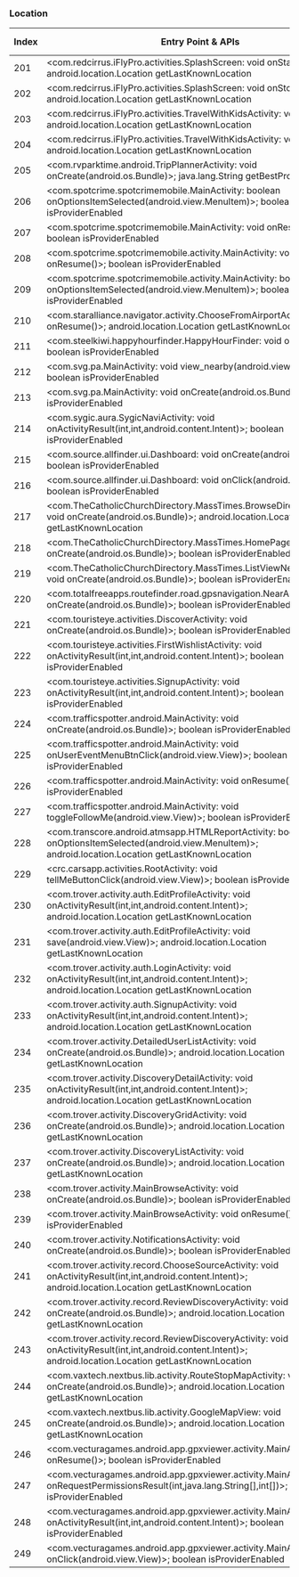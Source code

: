 ### Location
| Index | Entry Point & APIs | Screen shot | Resource id | Label |
| ------------- | ------------- | ------------- |-------------|-------------|
| 201 | <com.redcirrus.iFlyPro.activities.SplashScreen: void onStart()>; android.location.Location getLastKnownLocation | ![](D:\COSMOS\output\py\Play_win8\Travel_Local\com.redcirrus.iFly\com.redcirrus.iFlyPro.activities.SplashScreen.png) |  | |
| 202 | <com.redcirrus.iFlyPro.activities.SplashScreen: void onStop()>; android.location.Location getLastKnownLocation | ![](D:\COSMOS\output\py\Play_win8\Travel_Local\com.redcirrus.iFly\com.redcirrus.iFlyPro.activities.SplashScreen.png) |  | |
| 203 | <com.redcirrus.iFlyPro.activities.TravelWithKidsActivity: void onStop()>; android.location.Location getLastKnownLocation | ![](D:\COSMOS\output\py\Play_win8\Travel_Local\com.redcirrus.iFly\com.redcirrus.iFlyPro.activities.TravelWithKidsActivity.png) |  | |
| 204 | <com.redcirrus.iFlyPro.activities.TravelWithKidsActivity: void onStart()>; android.location.Location getLastKnownLocation | ![](D:\COSMOS\output\py\Play_win8\Travel_Local\com.redcirrus.iFly\com.redcirrus.iFlyPro.activities.TravelWithKidsActivity.png) |  | |
| 205 | <com.rvparktime.android.TripPlannerActivity: void onCreate(android.os.Bundle)>; java.lang.String getBestProvider | ![](D:\COSMOS\output\py\Play_win8\Travel_Local\com.rvparktime.android\com.rvparktime.android.TripPlannerActivity.png) |  | |
| 206 | <com.spotcrime.spotcrimemobile.MainActivity: boolean onOptionsItemSelected(android.view.MenuItem)>; boolean isProviderEnabled | ![](D:\COSMOS\output\py\Play_win8\Travel_Local\com.spotcrime.spotcrimemobile\com.spotcrime.spotcrimemobile.MainActivity.png) |  | |
| 207 | <com.spotcrime.spotcrimemobile.MainActivity: void onResume()>; boolean isProviderEnabled | ![](D:\COSMOS\output\py\Play_win8\Travel_Local\com.spotcrime.spotcrimemobile\com.spotcrime.spotcrimemobile.MainActivity.png) |  | |
| 208 | <com.spotcrime.spotcrimemobile.activity.MainActivity: void onResume()>; boolean isProviderEnabled | ![](D:\COSMOS\output\py\Play_win8\Travel_Local\com.spotcrime.spotcrimemobilev2\com.spotcrime.spotcrimemobile.activity.MainActivity.png) |  | |
| 209 | <com.spotcrime.spotcrimemobile.activity.MainActivity: boolean onOptionsItemSelected(android.view.MenuItem)>; boolean isProviderEnabled | ![](D:\COSMOS\output\py\Play_win8\Travel_Local\com.spotcrime.spotcrimemobilev2\com.spotcrime.spotcrimemobile.activity.MainActivity.png) |  | |
| 210 | <com.staralliance.navigator.activity.ChooseFromAirportActivity: void onResume()>; android.location.Location getLastKnownLocation | ![](D:\COSMOS\output\py\Play_win8\Travel_Local\com.staralliance.navigator\com.staralliance.navigator.activity.ChooseFromAirportActivity.png) |  | |
| 211 | <com.steelkiwi.happyhourfinder.HappyHourFinder: void onResume()>; boolean isProviderEnabled | ![](D:\COSMOS\output\py\Play_win8\Travel_Local\com.steelkiwi.happyhourfinder\com.steelkiwi.happyhourfinder.HappyHourFinder.png) |  | |
| 212 | <com.svg.pa.MainActivity: void view_nearby(android.view.View)>; boolean isProviderEnabled | ![](D:\COSMOS\output\py\Play_win8\Travel_Local\com.svg.pa\com.svg.pa.MainActivity.png) |  | |
| 213 | <com.svg.pa.MainActivity: void onCreate(android.os.Bundle)>; boolean isProviderEnabled | ![](D:\COSMOS\output\py\Play_win8\Travel_Local\com.svg.pa\com.svg.pa.MainActivity.png) |  | |
| 214 | <com.sygic.aura.SygicNaviActivity: void onActivityResult(int,int,android.content.Intent)>; boolean isProviderEnabled | ![](D:\COSMOS\output\py\Play_win8\Travel_Local\com.sygic.truck\com.sygic.aura.SygicNaviActivity.png) |  | |
| 215 | <com.source.allfinder.ui.Dashboard: void onCreate(android.os.Bundle)>; boolean isProviderEnabled | ![](D:\COSMOS\output\py\Play_win8\Travel_Local\com.tag.aroundyou\com.source.allfinder.ui.Dashboard.png) |  | |
| 216 | <com.source.allfinder.ui.Dashboard: void onClick(android.view.View)>; boolean isProviderEnabled | ![](D:\COSMOS\output\py\Play_win8\Travel_Local\com.tag.aroundyou\com.source.allfinder.ui.Dashboard.png) |  | |
| 217 | <com.TheCatholicChurchDirectory.MassTimes.BrowseDirectoryStates: void onCreate(android.os.Bundle)>; android.location.Location getLastKnownLocation | ![](D:\COSMOS\output\py\Play_win8\Travel_Local\com.TheCatholicChurchDirectory.MassTimes\com.TheCatholicChurchDirectory.MassTimes.BrowseDirectoryStates.png) |  | |
| 218 | <com.TheCatholicChurchDirectory.MassTimes.HomePage: void onCreate(android.os.Bundle)>; boolean isProviderEnabled | ![](D:\COSMOS\output\py\Play_win8\Travel_Local\com.TheCatholicChurchDirectory.MassTimes\com.TheCatholicChurchDirectory.MassTimes.HomePage.png) |  | |
| 219 | <com.TheCatholicChurchDirectory.MassTimes.ListViewNearbyChurches: void onCreate(android.os.Bundle)>; boolean isProviderEnabled | ![](D:\COSMOS\output\py\Play_win8\Travel_Local\com.TheCatholicChurchDirectory.MassTimes\com.TheCatholicChurchDirectory.MassTimes.ListViewNearbyChurches.png) |  | |
| 220 | <com.totalfreeapps.routefinder.road.gpsnavigation.NearActivity: void onCreate(android.os.Bundle)>; boolean isProviderEnabled | ![](D:\COSMOS\output\py\Play_win8\Travel_Local\com.totalfreeapps.routefinder.road.gpsnavigation\com.totalfreeapps.routefinder.road.gpsnavigation.NearActivity.png) |  | |
| 221 | <com.touristeye.activities.DiscoverActivity: void onCreate(android.os.Bundle)>; boolean isProviderEnabled | ![](D:\COSMOS\output\py\Play_win8\Travel_Local\com.touristeye\com.touristeye.activities.DiscoverActivity.png) |  | |
| 222 | <com.touristeye.activities.FirstWishlistActivity: void onActivityResult(int,int,android.content.Intent)>; boolean isProviderEnabled | ![](D:\COSMOS\output\py\Play_win8\Travel_Local\com.touristeye\com.touristeye.activities.FirstWishlistActivity.png) |  | |
| 223 | <com.touristeye.activities.SignupActivity: void onActivityResult(int,int,android.content.Intent)>; boolean isProviderEnabled | ![](D:\COSMOS\output\py\Play_win8\Travel_Local\com.touristeye\com.touristeye.activities.SignupActivity.png) |  | |
| 224 | <com.trafficspotter.android.MainActivity: void onCreate(android.os.Bundle)>; boolean isProviderEnabled | ![](D:\COSMOS\output\py\Play_win8\Travel_Local\com.trafficspotter.android\com.trafficspotter.android.MainActivity.png) |  | |
| 225 | <com.trafficspotter.android.MainActivity: void onUserEventMenuBtnClick(android.view.View)>; boolean isProviderEnabled | ![](D:\COSMOS\output\py\Play_win8\Travel_Local\com.trafficspotter.android\com.trafficspotter.android.MainActivity.png) |  | |
| 226 | <com.trafficspotter.android.MainActivity: void onResume()>; boolean isProviderEnabled | ![](D:\COSMOS\output\py\Play_win8\Travel_Local\com.trafficspotter.android\com.trafficspotter.android.MainActivity.png) |  | |
| 227 | <com.trafficspotter.android.MainActivity: void toggleFollowMe(android.view.View)>; boolean isProviderEnabled | ![](D:\COSMOS\output\py\Play_win8\Travel_Local\com.trafficspotter.android\com.trafficspotter.android.MainActivity.png) |  | |
| 228 | <com.transcore.android.atmsapp.HTMLReportActivity: boolean onOptionsItemSelected(android.view.MenuItem)>; android.location.Location getLastKnownLocation | ![](D:\COSMOS\output\py\Play_win8\Travel_Local\com.transcore.android.commuterLink\com.transcore.android.atmsapp.HTMLReportActivity.png) |  | |
| 229 | <crc.carsapp.activities.RootActivity: void tellMeButtonClick(android.view.View)>; boolean isProviderEnabled | ![](D:\COSMOS\output\py\Play_win8\Travel_Local\crc.carsapp.idtruckers\crc.carsapp.activities.RootActivity.png) |  | |
| 230 | <com.trover.activity.auth.EditProfileActivity: void onActivityResult(int,int,android.content.Intent)>; android.location.Location getLastKnownLocation | ![](D:\COSMOS\output\py\Play_win8\Travel_Local\com.trover\com.trover.activity.auth.EditProfileActivity.png) |  | |
| 231 | <com.trover.activity.auth.EditProfileActivity: void save(android.view.View)>; android.location.Location getLastKnownLocation | ![](D:\COSMOS\output\py\Play_win8\Travel_Local\com.trover\com.trover.activity.auth.EditProfileActivity.png) |  | |
| 232 | <com.trover.activity.auth.LoginActivity: void onActivityResult(int,int,android.content.Intent)>; android.location.Location getLastKnownLocation | ![](D:\COSMOS\output\py\Play_win8\Travel_Local\com.trover\com.trover.activity.auth.LoginActivity.png) |  | |
| 233 | <com.trover.activity.auth.SignupActivity: void onActivityResult(int,int,android.content.Intent)>; android.location.Location getLastKnownLocation | ![](D:\COSMOS\output\py\Play_win8\Travel_Local\com.trover\com.trover.activity.auth.SignupActivity.png) |  | |
| 234 | <com.trover.activity.DetailedUserListActivity: void onCreate(android.os.Bundle)>; android.location.Location getLastKnownLocation | ![](D:\COSMOS\output\py\Play_win8\Travel_Local\com.trover\com.trover.activity.DetailedUserListActivity.png) |  | |
| 235 | <com.trover.activity.DiscoveryDetailActivity: void onActivityResult(int,int,android.content.Intent)>; android.location.Location getLastKnownLocation | ![](D:\COSMOS\output\py\Play_win8\Travel_Local\com.trover\com.trover.activity.DiscoveryDetailActivity.png) |  | |
| 236 | <com.trover.activity.DiscoveryGridActivity: void onCreate(android.os.Bundle)>; android.location.Location getLastKnownLocation | ![](D:\COSMOS\output\py\Play_win8\Travel_Local\com.trover\com.trover.activity.DiscoveryGridActivity.png) |  | |
| 237 | <com.trover.activity.DiscoveryListActivity: void onCreate(android.os.Bundle)>; android.location.Location getLastKnownLocation | ![](D:\COSMOS\output\py\Play_win8\Travel_Local\com.trover\com.trover.activity.DiscoveryListActivity.png) |  | |
| 238 | <com.trover.activity.MainBrowseActivity: void onCreate(android.os.Bundle)>; boolean isProviderEnabled | ![](D:\COSMOS\output\py\Play_win8\Travel_Local\com.trover\com.trover.activity.MainBrowseActivity.png) |  | |
| 239 | <com.trover.activity.MainBrowseActivity: void onResume()>; boolean isProviderEnabled | ![](D:\COSMOS\output\py\Play_win8\Travel_Local\com.trover\com.trover.activity.MainBrowseActivity.png) |  | |
| 240 | <com.trover.activity.NotificationsActivity: void onCreate(android.os.Bundle)>; boolean isProviderEnabled | ![](D:\COSMOS\output\py\Play_win8\Travel_Local\com.trover\com.trover.activity.NotificationsActivity.png) |  | |
| 241 | <com.trover.activity.record.ChooseSourceActivity: void onActivityResult(int,int,android.content.Intent)>; android.location.Location getLastKnownLocation | ![](D:\COSMOS\output\py\Play_win8\Travel_Local\com.trover\com.trover.activity.record.ChooseSourceActivity.png) |  | |
| 242 | <com.trover.activity.record.ReviewDiscoveryActivity: void onCreate(android.os.Bundle)>; android.location.Location getLastKnownLocation | ![](D:\COSMOS\output\py\Play_win8\Travel_Local\com.trover\com.trover.activity.record.ReviewDiscoveryActivity.png) |  | |
| 243 | <com.trover.activity.record.ReviewDiscoveryActivity: void onActivityResult(int,int,android.content.Intent)>; android.location.Location getLastKnownLocation | ![](D:\COSMOS\output\py\Play_win8\Travel_Local\com.trover\com.trover.activity.record.ReviewDiscoveryActivity.png) |  | |
| 244 | <com.vaxtech.nextbus.lib.activity.RouteStopMapActivity: void onCreate(android.os.Bundle)>; android.location.Location getLastKnownLocation | ![](D:\COSMOS\output\py\Play_win8\Travel_Local\com.vaxtech.nextbus.phoenix\com.vaxtech.nextbus.lib.activity.RouteStopMapActivity.png) |  | |
| 245 | <com.vaxtech.nextbus.lib.activity.GoogleMapView: void onCreate(android.os.Bundle)>; android.location.Location getLastKnownLocation | ![](D:\COSMOS\output\py\Play_win8\Travel_Local\com.vaxtech.nextbus.phoenix\com.vaxtech.nextbus.lib.activity.GoogleMapView.png) |  | |
| 246 | <com.vecturagames.android.app.gpxviewer.activity.MainActivity: void onResume()>; boolean isProviderEnabled | ![](D:\COSMOS\output\py\Play_win8\Travel_Local\com.vecturagames.android.app.gpxviewer\com.vecturagames.android.app.gpxviewer.activity.MainActivity.png) |  | |
| 247 | <com.vecturagames.android.app.gpxviewer.activity.MainActivity: void onRequestPermissionsResult(int,java.lang.String[],int[])>; boolean isProviderEnabled | ![](D:\COSMOS\output\py\Play_win8\Travel_Local\com.vecturagames.android.app.gpxviewer\com.vecturagames.android.app.gpxviewer.activity.MainActivity.png) |  | |
| 248 | <com.vecturagames.android.app.gpxviewer.activity.MainActivity: void onActivityResult(int,int,android.content.Intent)>; boolean isProviderEnabled | ![](D:\COSMOS\output\py\Play_win8\Travel_Local\com.vecturagames.android.app.gpxviewer\com.vecturagames.android.app.gpxviewer.activity.MainActivity.png) |  | |
| 249 | <com.vecturagames.android.app.gpxviewer.activity.MainActivity$7: void onClick(android.view.View)>; boolean isProviderEnabled | ![](D:\COSMOS\output\py\Play_win8\Travel_Local\com.vecturagames.android.app.gpxviewer\com.vecturagames.android.app.gpxviewer.activity.MainActivity.png) |  | |

